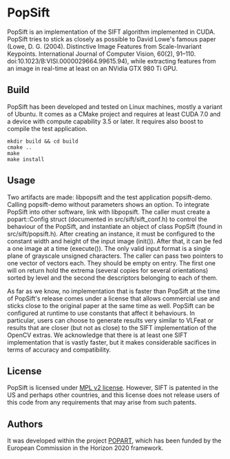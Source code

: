 PopSift
=======

PopSift is an implementation of the SIFT algorithm implemented in CUDA.
PopSift tries to stick as closely as possible to David Lowe's famous paper (Lowe, D. G. (2004). Distinctive Image Features from Scale-Invariant Keypoints. International Journal of Computer Vision, 60(2), 91–110. doi:10.1023/B:VISI.0000029664.99615.94), while extracting features from an image in real-time at least on an NVidia GTX 980 Ti GPU.

Build
-----

PopSift has been developed and tested on Linux machines, mostly a variant of Ubuntu. It comes as a CMake project and requires at least CUDA 7.0 and a device with compute capability 3.5 or later. It requires also boost to compile the test application.

```
mkdir build && cd build
cmake ..
make
make install
```

Usage
-----

Two artifacts are made: libpopsift and the test application popsift-demo. Calling popsift-demo without parameters shows an option. To integrate PopSift into other software, link with libpopsift.
The caller must create a popart::Config struct (documented in src/sift/sift_conf.h) to control the behaviour of the PopSift, and instantiate an object of class PopSift (found in src/sift/popsift.h). After creating an instance, it must be configured to the constant width and height of the input image (init()). After that, it can be fed a one image at a time (execute()). The only valid input format is a single plane of grayscale unsigned characters. The caller can pass two pointers to one vector of vectors each. They should be empty on entry. The first one will on return hold the extrema (several copies for several orientations) sorted by level and the second the descriptors belonging to each of them.

As far as we know, no implementation that is faster than PopSift at the time of PopSift's release comes under a license that allows commercial use and sticks close to the original paper at the same time as well. PopSift can be configured at runtime to use constants that affect it behaviours. In particular, users can choose to generate results very similar to VLFeat or results that are closer (but not as close) to the SIFT implementation of the OpenCV extras. We acknowledge that there is at least one SIFT implementation that is vastly faster, but it makes considerable sacifices in terms of accuracy and compatibility.

License
-------
PopSift is licensed under [MPL v2 license](LICENSE.md).
However, SIFT is patented in the US and perhaps other countries, and this license does not release users of this code from any requirements that may arise from such patents.

Authors
-------

It was developed within the project [POPART](http://www.popartproject.eu), which has been funded by the European Commission in the Horizon 2020 framework.
